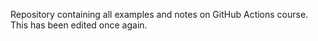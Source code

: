 Repository containing all examples and notes on GitHub Actions course. This has been edited once again.

